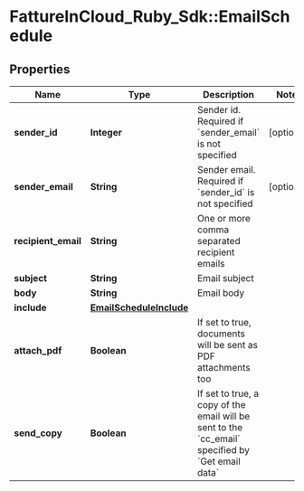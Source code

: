 # FattureInCloud_Ruby_Sdk::EmailSchedule

## Properties

| Name | Type | Description | Notes |
| ---- | ---- | ----------- | ----- |
| **sender_id** | **Integer** | Sender id. Required if &#x60;sender_email&#x60; is not specified | [optional] |
| **sender_email** | **String** | Sender email. Required if &#x60;sender_id&#x60; is not specified | [optional] |
| **recipient_email** | **String** | One or more comma separated recipient emails |  |
| **subject** | **String** | Email subject |  |
| **body** | **String** | Email body |  |
| **include** | [**EmailScheduleInclude**](EmailScheduleInclude.md) |  |  |
| **attach_pdf** | **Boolean** | If set to true, documents will be sent as PDF attachments too |  |
| **send_copy** | **Boolean** | If set to true, a copy of the email will be sent to the &#x60;cc_email&#x60; specified by &#x60;Get email data&#x60; |  |

